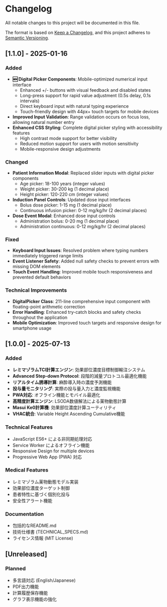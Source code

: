 # Changelog

All notable changes to this project will be documented in this file.

The format is based on [Keep a Changelog](https://keepachangelog.com/en/1.0.0/),
and this project adheres to [Semantic Versioning](https://semver.org/spec/v2.0.0.html).

## [1.1.0] - 2025-01-16

### Added
- **🆕 Digital Picker Components**: Mobile-optimized numerical input interface
  - Enhanced +/- buttons with visual feedback and disabled states
  - Long-press support for rapid value adjustment (0.5s delay, 0.1s intervals)
  - Direct keyboard input with natural typing experience
  - Touch-friendly design with 44px+ touch targets for mobile devices
- **Improved Input Validation**: Range validation occurs on focus loss, allowing natural number entry
- **Enhanced CSS Styling**: Complete digital picker styling with accessibility features
  - High contrast mode support for better visibility
  - Reduced motion support for users with motion sensitivity
  - Mobile-responsive design adjustments

### Changed
- **Patient Information Modal**: Replaced slider inputs with digital picker components
  - Age picker: 18-100 years (integer values)
  - Weight picker: 30-200 kg (1 decimal place)
  - Height picker: 120-220 cm (integer values)
- **Induction Panel Controls**: Updated dose input interfaces
  - Bolus dose picker: 1-15 mg (1 decimal place)
  - Continuous infusion picker: 0-12 mg/kg/hr (2 decimal places)
- **Dose Event Modal**: Enhanced dose input controls
  - Administration bolus: 0-20 mg (1 decimal place)
  - Administration continuous: 0-12 mg/kg/hr (2 decimal places)

### Fixed
- **Keyboard Input Issues**: Resolved problem where typing numbers immediately triggered range limits
- **Event Listener Safety**: Added null safety checks to prevent errors with missing DOM elements
- **Touch Event Handling**: Improved mobile touch responsiveness and prevented default behaviors

### Technical Improvements
- **DigitalPicker Class**: 211-line comprehensive input component with floating-point arithmetic correction
- **Error Handling**: Enhanced try-catch blocks and safety checks throughout the application
- **Mobile Optimization**: Improved touch targets and responsive design for smartphone usage

## [1.0.0] - 2025-07-13

### Added
- **レミマゾラムTCI計算エンジン**: 効果部位濃度目標制御輸注システム
- **Advanced Step-down Protocol**: 段階的減量プロトコル最適化機能
- **リアルタイム誘導計算**: 麻酔導入時の濃度予測機能
- **投与量モニタリング**: 実際の投与量入力と濃度監視機能
- **PWA対応**: オフライン機能とモバイル最適化
- **高精度計算エンジン**: LSODA数値解法による薬物動態計算
- **Masui Ke0計算機**: 効果部位濃度計算ユーティリティ
- **VHAC統合**: Variable Height Ascending Cumulative機能

### Technical Features
- JavaScript ES6+ による非同期処理対応
- Service Worker によるオフライン機能
- Responsive Design for multiple devices
- Progressive Web App (PWA) 対応

### Medical Features  
- レミマゾラム薬物動態モデル実装
- 効果部位濃度ターゲット制御
- 患者特性に基づく個別化投与
- 安全性アラート機能

### Documentation
- 包括的なREADME.md
- 技術仕様書 (TECHNICAL_SPECS.md)
- ライセンス情報 (MIT License)

## [Unreleased]

### Planned
- 多言語対応 (English/Japanese)
- PDF出力機能
- 計算履歴保存機能
- グラフ表示機能の強化